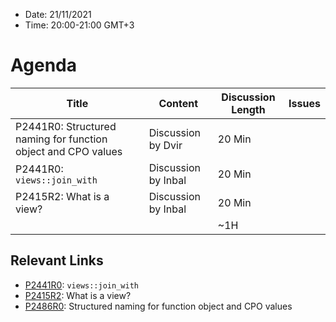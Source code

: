 * Date: 21/11/2021
* Time: 20:00-21:00 GMT+3

# Agenda

| Title | Content | Discussion Length | Issues       |
|----------|-------------|-------------|----------------|
| P2441R0: Structured naming for function object and CPO values | Discussion by Dvir | 20 Min | |
| P2441R0: <code>views::join_with</code> | Discussion by Inbal | 20 Min | |
| P2415R2: What is a view? | Discussion by Inbal | 20 Min | |
|                             |             | ~1H         |   |

## Relevant Links
* [P2441R0](https://wg21.link/P2441R0): <code>views::join_with</code>
* [P2415R2](https://wg21.link/P2415R2): What is a view?
* [P2486R0](https://isocpp.org/files/papers/P2486R0): Structured naming for function object and CPO values
